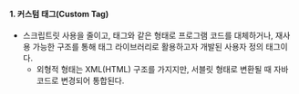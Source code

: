 
#### 1. 커스텀 태그(Custom Tag)

- 스크립트릿 사용을 줄이고, 태그와 같은 형태로 프로그램 코드를 대체하거나, 재사용 가능한 구조를 통해 태그 라이브러리로 활용하고자 개발된 사용자 정의 태그이다.
	- 외형적 형태는 XML(HTML) 구조를 가지지만, 서블릿 형태로 변환될 때 자바 코드로 변경되어 통합된다.
